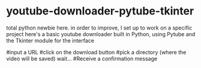 # youtube-downloader-pytube-tkinter

total python newbie here.
in order to improve, I set up to work on a specific project 
here's a basic youtube downloader 
built in Python, using Pytube and the Tkinter module for the interface 

#input a URL
#click on the download button
#pick a directory (where the video will be saved)
wait...
#Receive a confirmation message
